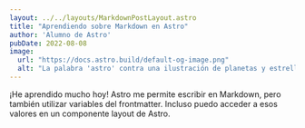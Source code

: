 ```yaml
---
layout: ../../layouts/MarkdownPostLayout.astro
title: "Aprendiendo sobre Markdown en Astro"
author: 'Alumno de Astro'
pubDate: 2022-08-08
image:
  url: "https://docs.astro.build/default-og-image.png"
  alt: "La palabra 'astro' contra una ilustración de planetas y estrellas."
---
```

¡He aprendido mucho hoy! Astro me permite escribir en Markdown, pero también utilizar variables del frontmatter. Incluso puedo acceder a esos valores en un componente layout de Astro.